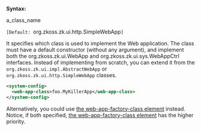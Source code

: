 **Syntax:**

<web-app-class>a_class_name</web-app-class>

`[Default: `org.zkoss.zk.ui.http.SimpleWebApp`]`

It specifies which class is used to implement the Web application. The
class must have a default constructor (without any argument), and
implement both the
<javadoc type="interface">org.zkoss.zk.ui.WebApp</javadoc> and
<javadoc type="interface">org.zkoss.zk.ui.sys.WebAppCtrl</javadoc>
interfaces. Instead of implementing from scratch, you can extend it from
the `org.zkoss.zk.ui.impl.AbstractWebApp` or
`org.zkoss.zk.ui.http.SimpleWebApp` classes.

``` xml
<system-config>
  <web-app-class>foo.MyKillerApp</web-app-class>
</system-config>
```

Alternatively, you could use [the web-app-factory-class
element](ZK_Configuration_Reference/zk.xml/The_system-config_Element/The_web-app-factory-class_Element)
instead. Notice, if both specified, [the web-app-factory-class
element](ZK_Configuration_Reference/zk.xml/The_system-config_Element/The_web-app-factory-class_Element)
has the higher priority.



